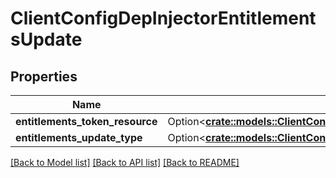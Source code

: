# ClientConfigDepInjectorEntitlementsUpdate

## Properties

Name | Type | Description | Notes
------------ | ------------- | ------------- | -------------
**entitlements_token_resource** | Option<[**crate::models::ClientConfigDepInjectorEntitlements**](ClientConfigDepInjectorEntitlements.md)> |  | [optional]
**entitlements_update_type** | Option<[**crate::models::ClientConfigDepInjectorEntitlementsUpdateType**](ClientConfigDepInjectorEntitlementsUpdateType.md)> |  | [optional]

[[Back to Model list]](../README.md#documentation-for-models) [[Back to API list]](../README.md#documentation-for-api-endpoints) [[Back to README]](../README.md)


